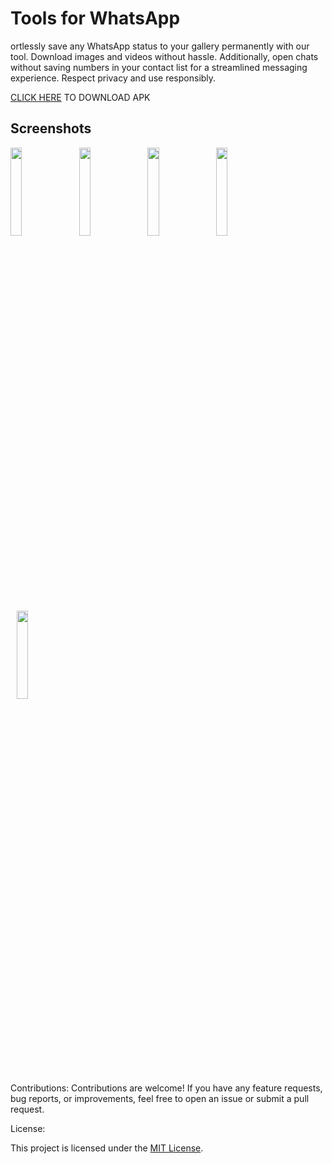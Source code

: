 # Tools for WhatsApp



ortlessly save any WhatsApp status to your gallery permanently with our tool. Download images and videos without hassle. Additionally, open chats without saving numbers in your contact list for a streamlined messaging experience. Respect privacy and use responsibly.




<p><a href="https://github.com/anshu-choubey/Tools-for-WhatsApp/raw/master/app-debug.apk">CLICK HERE</a> TO DOWNLOAD APK</p>



## Screenshots
<div>

<img  src="https://i.imgur.com/2dL4roN.png" width="19%" >
<img style="margin-left:10px;" src="https://i.imgur.com/EULNe9f.png" width="19%" >
<img style="margin-left:10px;" src="https://i.imgur.com/vbQzEpx.png" width="19%" >
<img style="margin-left:10px;" src="https://i.imgur.com/Jf1IflS.png" width="19%" >
<img style="margin-left:10px;" src="https://i.imgur.com/6zrrg2r.png" width="19%" >

</div>


Contributions:
Contributions are welcome! If you have any feature requests, bug reports, or improvements, feel free to open an issue or submit a pull request.


License:
<p>This project is licensed under the <a href="https://opensource.org/licenses/MIT" target="_blank">MIT License</a>.</p>

